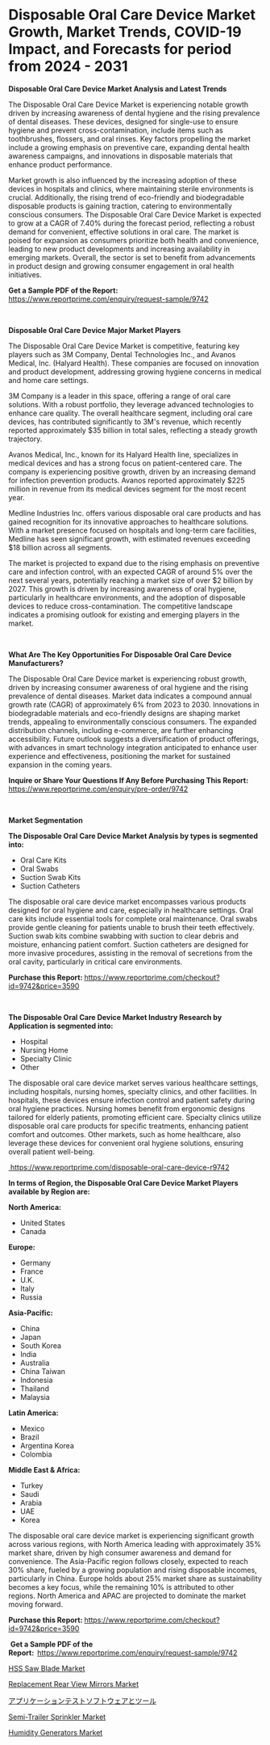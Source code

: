 <p><h1>Disposable Oral Care Device Market Growth, Market Trends, COVID-19 Impact, and Forecasts for period from 2024 - 2031</h1></p><p><strong>Disposable Oral Care Device Market Analysis and Latest Trends</strong></p>
<p><p>The Disposable Oral Care Device Market is experiencing notable growth driven by increasing awareness of dental hygiene and the rising prevalence of dental diseases. These devices, designed for single-use to ensure hygiene and prevent cross-contamination, include items such as toothbrushes, flossers, and oral rinses. Key factors propelling the market include a growing emphasis on preventive care, expanding dental health awareness campaigns, and innovations in disposable materials that enhance product performance.</p><p>Market growth is also influenced by the increasing adoption of these devices in hospitals and clinics, where maintaining sterile environments is crucial. Additionally, the rising trend of eco-friendly and biodegradable disposable products is gaining traction, catering to environmentally conscious consumers. The Disposable Oral Care Device Market is expected to grow at a CAGR of 7.40% during the forecast period, reflecting a robust demand for convenient, effective solutions in oral care. The market is poised for expansion as consumers prioritize both health and convenience, leading to new product developments and increasing availability in emerging markets. Overall, the sector is set to benefit from advancements in product design and growing consumer engagement in oral health initiatives.</p></p>
<p><strong>Get a Sample PDF of the Report:&nbsp;</strong> <a href="https://www.reportprime.com/enquiry/request-sample/9742">https://www.reportprime.com/enquiry/request-sample/9742</a></p>
<p>&nbsp;</p>
<p><strong>Disposable Oral Care Device Major Market Players</strong></p>
<p><p>The Disposable Oral Care Device Market is competitive, featuring key players such as 3M Company, Dental Technologies Inc., and Avanos Medical, Inc. (Halyard Health). These companies are focused on innovation and product development, addressing growing hygiene concerns in medical and home care settings.</p><p>3M Company is a leader in this space, offering a range of oral care solutions. With a robust portfolio, they leverage advanced technologies to enhance care quality. The overall healthcare segment, including oral care devices, has contributed significantly to 3M's revenue, which recently reported approximately $35 billion in total sales, reflecting a steady growth trajectory.</p><p>Avanos Medical, Inc., known for its Halyard Health line, specializes in medical devices and has a strong focus on patient-centered care. The company is experiencing positive growth, driven by an increasing demand for infection prevention products. Avanos reported approximately $225 million in revenue from its medical devices segment for the most recent year.</p><p>Medline Industries Inc. offers various disposable oral care products and has gained recognition for its innovative approaches to healthcare solutions. With a market presence focused on hospitals and long-term care facilities, Medline has seen significant growth, with estimated revenues exceeding $18 billion across all segments.</p><p>The market is projected to expand due to the rising emphasis on preventive care and infection control, with an expected CAGR of around 5% over the next several years, potentially reaching a market size of over $2 billion by 2027. This growth is driven by increasing awareness of oral hygiene, particularly in healthcare environments, and the adoption of disposable devices to reduce cross-contamination. The competitive landscape indicates a promising outlook for existing and emerging players in the market.</p></p>
<p>&nbsp;</p>
<p><strong>What Are The Key Opportunities For Disposable Oral Care Device Manufacturers?</strong></p>
<p><p>The Disposable Oral Care Device market is experiencing robust growth, driven by increasing consumer awareness of oral hygiene and the rising prevalence of dental diseases. Market data indicates a compound annual growth rate (CAGR) of approximately 6% from 2023 to 2030. Innovations in biodegradable materials and eco-friendly designs are shaping market trends, appealing to environmentally conscious consumers. The expanded distribution channels, including e-commerce, are further enhancing accessibility. Future outlook suggests a diversification of product offerings, with advances in smart technology integration anticipated to enhance user experience and effectiveness, positioning the market for sustained expansion in the coming years.</p></p>
<p><strong>Inquire or Share Your Questions If Any Before Purchasing This Report:</strong> <a href="https://www.reportprime.com/enquiry/pre-order/9742">https://www.reportprime.com/enquiry/pre-order/9742</a></p>
<p>&nbsp;</p>
<p><strong>Market Segmentation</strong></p>
<p><strong>The Disposable Oral Care Device Market Analysis by types is segmented into:</strong></p>
<p><ul><li>Oral Care Kits</li><li>Oral Swabs</li><li>Suction Swab Kits</li><li>Suction Catheters</li></ul></p>
<p><p>The disposable oral care device market encompasses various products designed for oral hygiene and care, especially in healthcare settings. Oral care kits include essential tools for complete oral maintenance. Oral swabs provide gentle cleaning for patients unable to brush their teeth effectively. Suction swab kits combine swabbing with suction to clear debris and moisture, enhancing patient comfort. Suction catheters are designed for more invasive procedures, assisting in the removal of secretions from the oral cavity, particularly in critical care environments.</p></p>
<p><strong>Purchase this Report:&nbsp;</strong><a href="https://www.reportprime.com/checkout?id=9742&price=3590">https://www.reportprime.com/checkout?id=9742&price=3590</a></p>
<p>&nbsp;</p>
<p><strong>The Disposable Oral Care Device Market Industry Research by Application is segmented into:</strong></p>
<p><ul><li>Hospital</li><li>Nursing Home</li><li>Specialty Clinic</li><li>Other</li></ul></p>
<p><p>The disposable oral care device market serves various healthcare settings, including hospitals, nursing homes, specialty clinics, and other facilities. In hospitals, these devices ensure infection control and patient safety during oral hygiene practices. Nursing homes benefit from ergonomic designs tailored for elderly patients, promoting efficient care. Specialty clinics utilize disposable oral care products for specific treatments, enhancing patient comfort and outcomes. Other markets, such as home healthcare, also leverage these devices for convenient oral hygiene solutions, ensuring overall patient well-being.</p></p>
<p><a href="https://www.reportprime.com/disposable-oral-care-device-r9742">&nbsp;https://www.reportprime.com/disposable-oral-care-device-r9742</a></p>
<p><strong>In terms of Region, the Disposable Oral Care Device Market Players available by Region are:</strong></p>
<p>
    <p> <strong> North America: </strong>
        <ul>
            <li>United States</li>
            <li>Canada</li>
        </ul>
        </p> 
    <p> <strong> Europe: </strong>
        <ul>
            <li>Germany</li>
            <li>France</li>
            <li>U.K.</li>
            <li>Italy</li>
            <li>Russia</li>
        </ul>
        </p> 
    <p> <strong> Asia-Pacific: </strong>
        <ul>
            <li>China</li>
            <li>Japan</li>
            <li>South Korea</li>
            <li>India</li>
            <li>Australia</li>
            <li>China Taiwan</li>
            <li>Indonesia</li>
            <li>Thailand</li>
            <li>Malaysia</li>
        </ul>
        </p> 
    <p> <strong> Latin America: </strong>
        <ul>
            <li>Mexico</li>
            <li>Brazil</li>
            <li>Argentina Korea</li>
            <li>Colombia</li>
        </ul>
        </p> 
    <p> <strong> Middle East & Africa: </strong>
        <ul>
            <li>Turkey</li>
            <li>Saudi</li>
            <li>Arabia</li>
            <li>UAE</li>
            <li>Korea</li>
        </ul>
    </p>
    </p>
<p><p>The disposable oral care device market is experiencing significant growth across various regions, with North America leading with approximately 35% market share, driven by high consumer awareness and demand for convenience. The Asia-Pacific region follows closely, expected to reach 30% share, fueled by a growing population and rising disposable incomes, particularly in China. Europe holds about 25% market share as sustainability becomes a key focus, while the remaining 10% is attributed to other regions. North America and APAC are projected to dominate the market moving forward.</p></p>
<p><strong>Purchase this Report: </strong><a href="https://www.reportprime.com/checkout?id=9742&price=3590">https://www.reportprime.com/checkout?id=9742&price=3590</a></p>
<p>&nbsp;<strong>Get a Sample PDF of the Report:&nbsp;&nbsp;</strong><a href="https://www.reportprime.com/enquiry/request-sample/9742">https://www.reportprime.com/enquiry/request-sample/9742</a></p>
<p><strong></strong></p>
<p><p><a href="https://www.linkedin.com/pulse/hss-saw-blade-market-global-regional-analysis-2024-2031-4dibf?trackingId=MmOy764fTgiULLiAcpK4%2FQ%3D%3D">HSS Saw Blade Market</a></p><p><a href="https://issuu.com/reportprime-2/docs/replacement-rear-view-mirrors-marke_7906b81fa375df">Replacement Rear View Mirrors Market</a></p><p><a href="https://medium.com/@shepardelmer/application-testing-software-and-tool-market-%E3%81%AF-%E3%82%B3%E3%82%B9%E3%83%88%E7%AE%A1%E7%90%86%E3%81%A8%E5%8A%B9%E7%8E%87%E5%90%91%E4%B8%8A%E3%82%92%E5%84%AA%E5%85%88%E3%81%97%E3%81%BE%E3%81%99-%E3%81%95%E3%82%89%E3%81%AB-%E5%A0%B1%E5%91%8A%E6%9B%B8%E3%81%AF%E5%B8%82%E5%A0%B4%E3%81%AE%E9%9C%80%E8%A6%81%E9%9D%A2%E3%81%A8%E4%BE%9B%E7%B5%A6%E9%9D%A2%E3%81%AE%E4%B8%A1%E6%96%B9%E3%82%92%E3%82%AB%E3%83%90%E3%83%BC%E3%81%97%E3%81%A6%E3%81%84%E3%81%BE%E3%81%99-b5c0ab2b19ac">アプリケーションテストソフトウェアとツール</a></p><p><a href="https://medium.com/@paulalkim0612024/semi-trailer-sprinkler-market-trends-a-detailed-study-of-its-market-segmentation-and-analyzing-the-d65388c00b1e">Semi-Trailer Sprinkler Market</a></p><p><a href="https://www.linkedin.com/pulse/global-humidity-generators-market-trends-insights-growth-ymiff?trackingId=k626RnhJRMyCjw1ssljnvw%3D%3D">Humidity Generators Market</a></p></p>